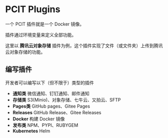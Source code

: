 # PCIT Plugins

一个 PCIT 插件就是一个 Docker 镜像。

插件通过环境变量来定义全部功能。

这里以 **腾讯云对象存储** 插件为例，这个插件实现了文件（或文件夹）上传到腾讯云对象存储的功能。

## 编写插件

开发者可以编写以下（但不限于）类型的插件

* **通知类** 微信通知、钉钉通知、邮件通知
* **存储类** S3(Minio)、对象存储、七牛云、又拍云、SFTP
* **Pages类** GitHub pages、Gitee Pages
* **Releases** GitHub Release、Gitee Releases
* **Docker** 构建 Docker 镜像
* **发布类** NPM、PYPI、RUBYGEM
* **Kubernetes** Helm
